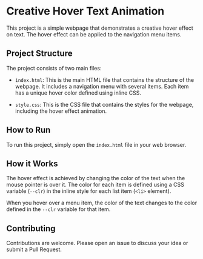 # Creative Hover Text Animation

This project is a simple webpage that demonstrates a creative hover effect on text. The hover effect can be applied to the navigation menu items.

## Project Structure

The project consists of two main files:

- `index.html`: This is the main HTML file that contains the structure of the webpage. It includes a navigation menu with several items. Each item has a unique hover color defined using inline CSS.

- `style.css`: This is the CSS file that contains the styles for the webpage, including the hover effect animation.

## How to Run

To run this project, simply open the `index.html` file in your web browser.

## How it Works

The hover effect is achieved by changing the color of the text when the mouse pointer is over it. The color for each item is defined using a CSS variable (`--clr`) in the inline style for each list item (`<li>` element).

When you hover over a menu item, the color of the text changes to the color defined in the `--clr` variable for that item.

## Contributing

Contributions are welcome. Please open an issue to discuss your idea or submit a Pull Request.
